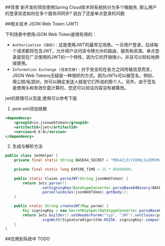 ##背景
新开发的项目使用Spring Cloud技术将系统拆分为多个微服务, 那么用户的登录状态如何在多个服务间同步? 说白了还是单点登录的问题

##相关技术
JSON Web Token (JWT)

下列场景中使用JSON Web Token是很有用的：

- `Authorization (授权)` : 这是使用JWT的最常见场景。一旦用户登录，后续每个请求都将包含JWT，允许用户访问该令牌允许的路由、服务和资源。单点登录是现在广泛使用的JWT的一个特性，因为它的开销很小，并且可以轻松地跨域使用。
- `Information Exchange (信息交换)` : 对于安全的在各方之间传输信息而言，JSON Web Tokens无疑是一种很好的方式。因为JWTs可以被签名，例如，用公钥/私钥对，你可以确定发送人就是它们所说的那个人。另外，由于签名是使用头和有效负载计算的，您还可以验证内容没有被篡改。

jwt的原理可以百度,使用可以参考下面

1. pom.xml添加依赖
```xml
<dependency>
    <groupId>io.jsonwebtoken</groupId>
    <artifactId>jjwt</artifactId>
    <version>0.9.0</version>
</dependency>
```
2. 生成与解析方法
```java
public class JwtHelper {
    private final static String BASE64_SECRET = "MDk4ZjZiY2Q0NjIxZDM3M2NhZGU0ZTgzMjYyN2I0ZjY=";
    
    private final static long EXPIRE_TIME = 15 * 86400000;
    
    public static Claims parseJWT(String jsonWebToken) {
        return Jwts.parser()
                .setSigningKey(DatatypeConverter.parseBase64Binary(BASE64_SECRET))
                .parseClaimsJws(jsonWebToken).getBody();
    }
    
    public static String createJWT(Map param) {
        Key signingKey = new SecretKeySpec(DatatypeConverter.parseBase64Binary(BASE64_SECRET), SignatureAlgorithm.HS256.getJcaName());
        return Jwts.builder().setHeaderParam("typ", "JWT").setClaims(param).setExpiration(new Date(System.currentTimeMillis() + EXPIRE_TIME))
                .signWith(SignatureAlgorithm.HS256, signingKey).compact();
    }
}
```

##应用到系统中
TODO